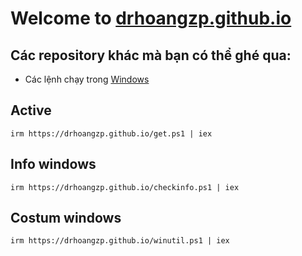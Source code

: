 # Welcome to [drhoangzp.github.io](https://drhoangzp.github.io/)

## Các repository khác mà bạn có thể ghé qua:
- Các lệnh chạy trong [Windows](https://github.com/drhoangzp/win)
## Active
```
irm https://drhoangzp.github.io/get.ps1 | iex
```
## Info windows
```
irm https://drhoangzp.github.io/checkinfo.ps1 | iex
```
## Costum windows
```
irm https://drhoangzp.github.io/winutil.ps1 | iex
```
